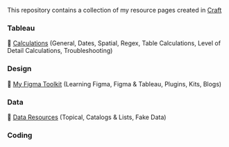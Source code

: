 This repository contains a collection of my resource pages created in [Craft](https://www.craft.do/)

### Tableau

🔗 [Calculations](https://www.craft.do/s/jKXJLUwCmkImd2) (General, Dates, Spatial, Regex, Table Calculations, Level of Detail Calculations, Troubleshooting)

### Design

🔗 [My Figma Toolkit](https://www.craft.do/s/hFAdcKkSmy4cI2) (Learning Figma, Figma & Tableau, Plugins, Kits, Blogs)

### Data

🔗 [Data Resources](https://www.craft.do/s/VEG2AoReVFdC4E) (Topical, Catalogs & Lists, Fake Data)

### Coding
